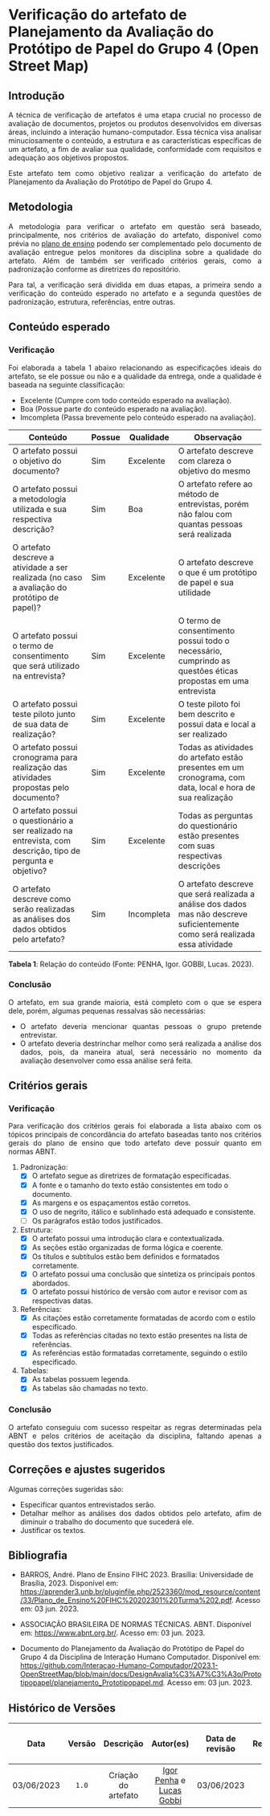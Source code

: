 <div class="body">

# Verificação do artefato de Planejamento da Avaliação do Protótipo de Papel do Grupo 4 (Open Street Map)

## Introdução

<div align="justify">

A técnica de verificação de artefatos é uma etapa crucial no processo de avaliação de documentos, projetos ou produtos desenvolvidos em diversas áreas, incluindo a interação humano-computador. Essa técnica visa analisar minuciosamente o conteúdo, a estrutura e as características específicas de um artefato, a fim de avaliar sua qualidade, conformidade com requisitos e adequação aos objetivos propostos.
   
Este artefato tem como objetivo realizar a verificação do artefato de Planejamento da Avaliação do Protótipo de Papel do Grupo 4.

</div>

## Metodologia

<div align="justify">

A metodologia para verificar o artefato em questão será baseado, principalmente, nos critérios de avaliação do artefato, disponível como prévia no [plano de ensino](https://aprender3.unb.br/pluginfile.php/2523360/mod_resource/content/33/Plano_de_Ensino%20FIHC%20202301%20Turma%202.pdf) podendo ser complementado pelo documento de avaliação entregue pelos monitores da disciplina sobre a qualidade do artefato. Além de também ser verificado critérios gerais, como a padronização conforme as diretrizes do repositório.

Para tal, a verificação será dividida em duas etapas, a primeira sendo a verificação do conteúdo esperado no artefato e a segunda questões de padronização, estrutura, referências, entre outras.

</div>

## Conteúdo esperado

### Verificação

<div align="justify">

Foi elaborada a tabela 1 abaixo relacionando as especificações ideais do artefato, se ele possue ou não e a qualidade da entrega, onde a qualidade é baseada na seguinte classificação:

- Excelente (Cumpre com todo conteúdo esperado na avaliação).
- Boa (Possue parte do conteúdo esperado na avaliação).
- Imcompleta (Passa brevemente pelo conteúdo esperado na avaliação).

</div>

| Conteúdo | Possue | Qualidade | Observação |
| - | - | - | - |
| O artefato possui o objetivo do documento? | Sim | Excelente | O artefato descreve com clareza o objetivo do mesmo |
| O artefato possui a metodologia utilizada e sua respectiva descrição? | Sim | Boa | O artefato refere ao método de entrevistas, porém não falou com quantas pessoas será realizada |
| O artefato descreve a atividade a ser realizada (no caso a avaliação do protótipo de papel)? | Sim | Excelente | O artefato descreve o que é um protótipo de papel e sua utilidade |
| O artefato possui o termo de consentimento que será utilizado na entrevista? | Sim | Excelente | O termo de consentimento possui todo o necessário, cumprindo as questões éticas propostas em uma entrevista |
| O artefato possui teste piloto junto de sua data de realização? | Sim | Excelente | O teste piloto foi bem descrito e possui data e local a ser realizado |
| O artefato possui cronograma para realização das atividades propostas pelo documento? | Sim | Excelente | Todas as atividades do artefato estão presentes em um cronograma, com data, local e hora de sua realização |
| O artefato possui o questionário a ser realizado na entrevista, com descrição, tipo de pergunta e objetivo? | Sim | Excelente | Todas as perguntas do questionário estão presentes com suas respectivas descrições |
| O artefato descreve como serão realizadas as análises dos dados obtidos pelo artefato? | Sim | Incompleta | O artefato descreve que será realizada a análise dos dados mas não descreve suficientemente como será realizada essa atividade |
<b>Tabela 1</b>: Relação do conteúdo (Fonte: PENHA, Igor. GOBBI, Lucas. 2023).

### Conclusão

<div align="justify">

O artefato, em sua grande maioria, está completo com o que se espera dele, porém, algumas pequenas ressalvas são necessárias:
- O artefato deveria mencionar quantas pessoas o grupo pretende entrevistar.
- O artefato deveria destrinchar melhor como será realizada a análise dos dados, pois, da maneira atual, será necessário no momento da avaliação desenvolver como essa análise será feita.

</div>

## Critérios gerais

### Verificação

<div align="justify">

Para verificação dos critérios gerais foi elaborada a lista abaixo com os tópicos principais de concordância do artefato baseadas tanto nos critérios gerais do plano de ensino que todo artefato deve possuir quanto em normas ABNT.

</div>

1. Padronização:
   - [X] O artefato segue as diretrizes de formatação especificadas.
   - [X] A fonte e o tamanho do texto estão consistentes em todo o documento.
   - [X] As margens e os espaçamentos estão corretos.
   - [X] O uso de negrito, itálico e sublinhado está adequado e consistente.
   - [ ] Os parágrafos estão todos justificados.

2. Estrutura:
   - [X] O artefato possui uma introdução clara e contextualizada.
   - [X] As seções estão organizadas de forma lógica e coerente.
   - [X] Os títulos e subtítulos estão bem definidos e formatados corretamente.
   - [X] O artefato possui uma conclusão que sintetiza os principais pontos abordados.
   - [X] O artefato possui histórico de versão com autor e revisor com as respectivas datas.

3. Referências:
   - [X] As citações estão corretamente formatadas de acordo com o estilo especificado.
   - [X] Todas as referências citadas no texto estão presentes na lista de referências.
   - [X] As referências estão formatadas corretamente, seguindo o estilo especificado.

4. Tabelas:
   - [X] As tabelas possuem legenda.
   - [X] As tabelas são chamadas no texto.

### Conclusão

<div align="justify">

O artefato conseguiu com sucesso respeitar as regras determinadas pela ABNT e pelos critérios de aceitação da disciplina, faltando apenas a questão dos textos justificados.

</div>

## Correções e ajustes sugeridos

<div align="justify">

Algumas correções sugeridas são:
- Especificar quantos entrevistados serão.
- Detalhar melhor as análises dos dados obtidos pelo artefato, afim de diminuir o trabalho do documento que sucederá ele.
- Justificar os textos.

</div>

## Bibliografia

- BARROS, André. Plano de Ensino FIHC 2023. Brasília: Universidade de Brasília, 2023. Disponível em: <https://aprender3.unb.br/pluginfile.php/2523360/mod_resource/content/33/Plano_de_Ensino%20FIHC%20202301%20Turma%202.pdf>. Acesso em: 03 jun. 2023.

- ASSOCIAÇÃO BRASILEIRA DE NORMAS TÉCNICAS. ABNT. Disponível em: <https://www.abnt.org.br/>. Acesso em: 03 jun. 2023.

- Documento do Planejamento da Avaliação do Protótipo de Papel do Grupo 4 da Disciplina de Interação Humano Computador. Disponível em: https://github.com/Interacao-Humano-Computador/2023.1-OpenStreetMap/blob/main/docs/DesignAvalia%C3%A7%C3%A3o/Prototipopapel/planejamento_Prototipopapel.md. Acesso em: 03 jun. 2023.


## Histórico de Versões

| <p align="center">Data</p> | <p align="center">Versão</p> | <p align="center">Descrição</p> | <p align="center">Autor(es)</p> | <p align="center">Data de revisão</p> | <p align="center">Revisor(es)</p> |
| :-: | :-: | :-: | :-: | :-: | :-: |
| 03/06/2023 | `1.0` | Criação do artefato |  [Igor Penha](https://github.com/igorpenhaa) e [Lucas Gobbi](https://github.com/lucasbergholz) | 03/06/2023 | [Bruno Ribeiro](https://github.com/brunoriibeiro) |


</div>
